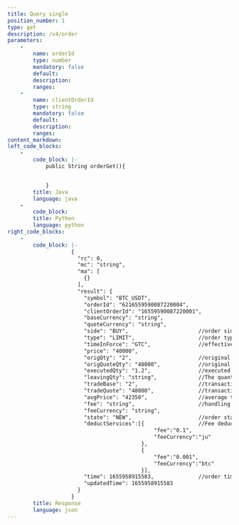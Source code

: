 ```yaml
---
title: Query single
position_number: 1
type: get
description: /v4/order
parameters:
    -
        name: orderId
        type: number
        mandatory: false
        default:
        description: 
        ranges:
    -
        name: clientOrderId
        type: string
        mandatory: false
        default:
        description: 
        ranges:
content_markdown:
left_code_blocks:
    -
        code_block: |-
            public String orderGet(){


            }
        title: Java
        language: java
    -
        code_block:
        title: Python
        language: python
right_code_blocks:
    -
        code_block: |-
                    {
                      "rc": 0,
                      "mc": "string",
                      "ma": [
                        {}
                      ],
                      "result": {
                        "symbol": "BTC_USDT",   
                        "orderId": "6216559590087220004",  
                        "clientOrderId": "16559590087220001",  
                        "baseCurrency": "string",   
                        "quoteCurrency": "string",   
                        "side": "BUY",                      //order side:BUY,SELL
                        "type": "LIMIT",                    //order type  LIMIT,MARKET 
                        "timeInForce": "GTC",               //effective way:GTC,IOC,FOK,GTX
                        "price": "40000",   
                        "origQty": "2",                     //original quantity
                        "origQuoteQty": "48000",            //original amount
                        "executedQty": "1.2",               //executed quantity
                        "leavingQty": "string",             //The quantity to be executed (if the order is cancelled or the order is rejected, the value is 0)
                        "tradeBase": "2",                   //transaction quantity
                        "tradeQuote": "48000",              //transaction amount
                        "avgPrice": "42350",                //average transaction price
                        "fee": "string",                    //handling fee
                        "feeCurrency": "string",   
                        "state": "NEW",                     //order stat NEW,PARTIALLY_FILLED,FILLED,CANCELED,REJECTED,EXPIRED
                        "deductServices":[{                 //Fee deduction list (if set JU deduction fee and the deduction occurs, use this field to represent the trade fee. Otherwise, use the original fee and feeCurrency fields to represent the trade fee).  
                                              "fee":"0.1",     
                                              "feeCurrency":"ju"
                                          },
                                          {   
                                              "fee":"0.001",
                                              "feeCurrency":"btc"
                                          }],
                        "time": 1655958915583,              //order time
                        "updatedTime": 1655958915583  
                      }
                    }
        title: Response
        language: json
---
```

